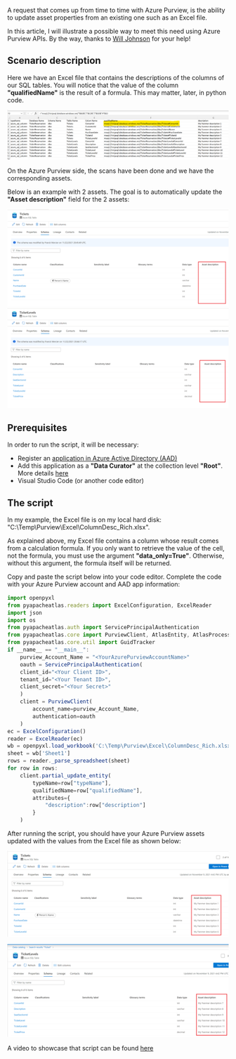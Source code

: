 A request that comes up from time to time with Azure Purview, is the ability to update asset properties from an existing one such as an Excel file.

In this article, I will illustrate a possible way to meet this need using Azure Purview APIs. By the way, thanks to [Will Johnson](https://github.com/wjohnson) for your help!

## Scenario description

Here we have an Excel file that contains the descriptions of the columns of our SQL tables. You will notice that the value of the column **"qualifiedName"** is the result of a formula. This may matter, later, in python code.

![Excel](Pictures/001.png)

On the Azure Purview side, the scans have been done and we have the corresponding assets.

Below is an example with 2 assets. The goal is to automatically update the **"Asset description"** field for the 2 assets:


![Purview](Pictures/002.png)
![Purview](Pictures/003.png)


## Prerequisites

In order to run the script, it will be necessary:

- Register an [application in Azure Active Directory (AAD)](https://docs.microsoft.com/en-us/azure/active-directory/develop/quickstart-register-app)
- Add this application as a **"Data Curator"** at the collection level **"Root"**. More details [here](https://docs.microsoft.com/en-us/azure/purview/catalog-permissions)
- Visual Studio Code (or another code editor)


## The script

In my example, the Excel file is on my local hard disk: "C:\Temp\Purview\Excel\ColumnDesc_Rich.xlsx".

As explained above, my Excel file contains a column whose result comes from a calculation formula. If you only want to retrieve the value of the cell, not the formula, you must use the argument **"data_only=True"**. Otherwise, without this argument, the formula itself will be returned.

Copy and paste the script below into your code editor. 
Complete the code with your Azure Purview account and AAD app information:


```Javascript
import openpyxl
from pyapacheatlas.readers import ExcelConfiguration, ExcelReader
import json
import os
from pyapacheatlas.auth import ServicePrincipalAuthentication
from pyapacheatlas.core import PurviewClient, AtlasEntity, AtlasProcess
from pyapacheatlas.core.util import GuidTracker
if __name__ == "__main__":
    purview_Account_Name = "<YourAzurePurviewAccountName>"
    oauth = ServicePrincipalAuthentication(
    client_id="<Your Client ID>",
    tenant_id="<Your Tenant ID>",    
    client_secret="<Your Secret>"
    )
    client = PurviewClient(
        account_name=purview_Account_Name,
        authentication=oauth
    )
ec = ExcelConfiguration() 
reader = ExcelReader(ec)
wb = openpyxl.load_workbook('C:\Temp\Purview\Excel\ColumnDesc_Rich.xlsx',data_only=True)
sheet = wb['Sheet1']
rows = reader._parse_spreadsheet(sheet)
for row in rows:
    client.partial_update_entity(
        typeName=row["typeName"],
        qualifiedName=row["qualifiedName"],
        attributes={
            "description":row["description"]
        }
    )
```

After running the script, you should have your Azure Purview assets updated with the values from the Excel file as shown below:

![Purview](Pictures/004.png)

![Purview](Pictures/005.png)


A video to showcase that script can be found [here](https://github.com/franmer2/BulkEdit_US/tree/main/Vid%C3%A9o)
